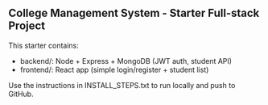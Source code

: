 College Management System - Starter Full-stack Project
-----------------------------------------------------
This starter contains:
- backend/: Node + Express + MongoDB (JWT auth, student API)
- frontend/: React app (simple login/register + student list)

Use the instructions in INSTALL_STEPS.txt to run locally and push to GitHub.